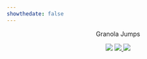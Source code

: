 ```yaml
---
showthedate: false
---
```


<div class="gamePage not-prose" style="width:100%; text-align: center;">

<p>Granola Jumps</p>
<img src="/images/GranolaJumps.png" class="center max300 rounded-lg">

<a href="https://apps.apple.com/app/granola-jumps/id6479206004?platform=iphone" target="_blank">
	<img src="/images/apple.png" class="center max300">
</a>
<a href="https://play.google.com/store/apps/details?id=com.Guilhermo.GranolaJumps" target="_blank">
	<img src="/images/google.png" class="center max300">
</a>

</div>

<script  type="text/javascript">
	var isMobile = {
		Android: function() {
			return navigator.userAgent.match(/Android/i);
		},
		BlackBerry: function() {
			return navigator.userAgent.match(/BlackBerry/i);
		},
		iOS: function() {
			return navigator.userAgent.match(/iPhone|iPad|iPod/i);
		},
		Opera: function() {
			return navigator.userAgent.match(/Opera Mini/i);
		},
		Windows: function() {
			return navigator.userAgent.match(/IEMobile/i);
		},
		any: function() {
			return (isMobile.Android() || isMobile.BlackBerry() || isMobile.iOS() || isMobile.Opera() || isMobile.Windows());
		}

	};

	if (isMobile.Android())
	{
		window.location.href = "https://play.google.com/store/apps/details?id=com.Guilhermo.GranolaJumps";
	}
	else if(isMobile.iOS())
	{
		window.location.href = "https://apps.apple.com/app/granola-jumps/id6479206004?platform=iphone";
	}

</script>
